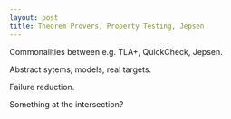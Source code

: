 ```yaml
---
layout: post
title: Theorem Provers, Property Testing, Jepsen
---
```


Commonalities between e.g. TLA+, QuickCheck, Jepsen.

Abstract sytems, models, real targets.

Failure reduction.

Something at the intersection?
